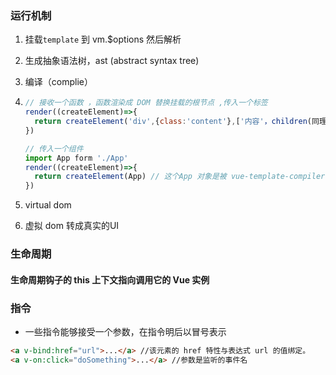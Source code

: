 ### 运行机制

1. 挂载`template` 到 vm.$options 然后解析

2. 生成抽象语法树，ast (abstract syntax tree)

3. 编译（complie）

4. ```javascript
   // 接收一个函数 ，函数渲染成 DOM 替换挂载的根节点 ,传入一个标签
   render((createElement)=>{ 
     return createElement('div',{class:'content'},['内容'，children(同理)])
   })
   
   // 传入一个组件
   import App form './App'
   render((createElement)=>{ 
     return createElement(App) // 这个App 对象是被 vue-template-compiler 解析过的 
   })
   ```

5. virtual dom

6. 虚拟 dom 转成真实的UI

### 生命周期

#### 生命周期钩子的 this 上下文指向调用它的 Vue 实例
### 指令
+ 一些指令能够接受一个参数，在指令明后以冒号表示
```HTML
<a v-bind:href="url">...</a> //该元素的 href 特性与表达式 url 的值绑定。
<a v-on:click="doSomething">...</a> //参数是监听的事件名
```

